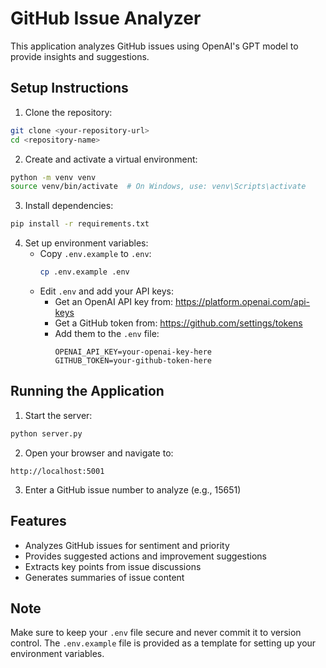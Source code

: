 # GitHub Issue Analyzer

This application analyzes GitHub issues using OpenAI's GPT model to provide insights and suggestions.

## Setup Instructions

1. Clone the repository:
```bash
git clone <your-repository-url>
cd <repository-name>
```

2. Create and activate a virtual environment:
```bash
python -m venv venv
source venv/bin/activate  # On Windows, use: venv\Scripts\activate
```

3. Install dependencies:
```bash
pip install -r requirements.txt
```

4. Set up environment variables:
   - Copy `.env.example` to `.env`:
     ```bash
     cp .env.example .env
     ```
   - Edit `.env` and add your API keys:
     - Get an OpenAI API key from: https://platform.openai.com/api-keys
     - Get a GitHub token from: https://github.com/settings/tokens
     - Add them to the `.env` file:
       ```
       OPENAI_API_KEY=your-openai-key-here
       GITHUB_TOKEN=your-github-token-here
       ```

## Running the Application

1. Start the server:
```bash
python server.py
```

2. Open your browser and navigate to:
```
http://localhost:5001
```

3. Enter a GitHub issue number to analyze (e.g., 15651)

## Features

- Analyzes GitHub issues for sentiment and priority
- Provides suggested actions and improvement suggestions
- Extracts key points from issue discussions
- Generates summaries of issue content

## Note

Make sure to keep your `.env` file secure and never commit it to version control. The `.env.example` file is provided as a template for setting up your environment variables. 